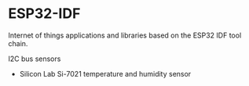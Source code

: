 # ESP32-IDF
Internet of things applications and libraries based on the ESP32 IDF tool chain.

I2C bus sensors

- Silicon Lab Si-7021 temperature and humidity sensor 
